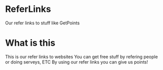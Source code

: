 # ReferLinks
Our refer links to stuff like GetPoints
# What is this
This is our refer links to websites
You can get free stuff by refering people or doing serveys, ETC
By using our refer links you can give us points!
